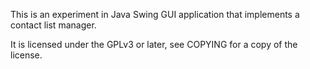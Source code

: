 
This is an experiment in Java Swing GUI application that implements a contact list manager.

It is licensed under the GPLv3 or later, see COPYING for a copy of the license.
